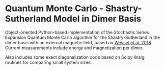 # Quantum Monte Carlo - Shastry-Sutherland Model in Dimer Basis
Object-oriented Python-based implementation of the Stochastic Series Expansion Quantum Monte Carlo algorithm for the Shastry-Sutherland 
in the dimer basis with an external magnetic field, based on [Wessel et al. 2018](https://journals.aps.org/prb/abstract/10.1103/PhysRevB.98.174432). Current measurements
include energy and magnetization per dimer.

Also includes some exact diagonalization code based on Scipy linalg routines for comparing small system sizes.
